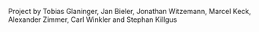 Project by Tobias Glaninger, Jan Bieler, Jonathan Witzemann, Marcel Keck, Alexander Zimmer, Carl Winkler and Stephan Killgus
